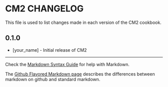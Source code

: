 CM2 CHANGELOG
=============

This file is used to list changes made in each version of the CM2 cookbook.

0.1.0
-----
- [your_name] - Initial release of CM2

- - -
Check the [Markdown Syntax Guide](http://daringfireball.net/projects/markdown/syntax) for help with Markdown.

The [Github Flavored Markdown page](http://github.github.com/github-flavored-markdown/) describes the differences between markdown on github and standard markdown.
